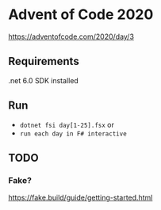 
# Advent of Code 2020
https://adventofcode.com/2020/day/3

## Requirements 
.net 6.0 SDK installed

## Run 
- `dotnet fsi day[1-25].fsx`
or
- `run each day in F# interactive`


## TODO

### Fake?
https://fake.build/guide/getting-started.html

